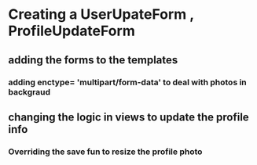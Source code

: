 # Creating a UserUpateForm , ProfileUpdateForm

## adding the forms to the templates

### adding enctype= 'multipart/form-data' to deal with photos in backgraud

## changing the logic in views to update the profile info

### Overriding the save fun to resize the profile photo
